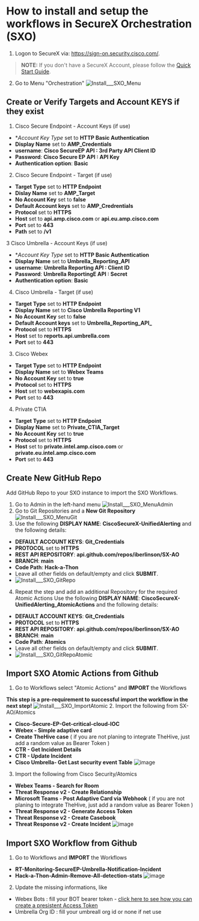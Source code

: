 # How to install and setup the workflows in SecureX Orchestration (SXO)

1. Logon to SecureX via: https://sign-on.security.cisco.com/. 
> **NOTE:** If you don't have a SecureX Account, please follow the [Quick Start Guide](https://www.cisco.com/c/en/us/td/docs/security/secure-sign-on/sso-quick-start-guide/sso-qsg-welcome.html).
2. Go to Menu "Orchestration" 
  ![Install___SXO_Menu](/Images/Install___SXO_Menu.jpg)

## Create or Verify Targets and Account KEYS if they exist
1. Cisco Secure Endpoint - Account Keys (if use)
  * **Account Key Type* set to **HTTP Basic Authentication**
  * **Display Name** set to **AMP_Credentials**
  * **username**: **Cisco SecureEP API : 3rd Party API Client ID**
  * **Password**: **Cisco Secure EP API : API Key**
  * **Authentication option**: **Basic**

2. Cisco Secure Endpoint - Target (if use)
  * **Target Type** set to **HTTP Endpoint**
  * **Dislay Name** set to **AMP_Target**
  * **No Account Key** set to **false**
  * **Default Account keys** set to **AMP_Credrentials**
  * **Protocol** set to **HTTPS**
  * **Host** set to **api.amp.cisco.com** or **api.eu.amp.cisco.com**
  * **Port** set to **443**
  * **Path** set to **/v1**


3 Cisco Umbrella - Account Keys (if use)
  * **Account Key Type* set to **HTTP Basic Authentication**
  * **Display Name** set to **Umbrella_Reporting_API**
  * **username**: **Umbrella Reporting API : Client ID**
  * **Password**: **Umbrella ReportingE API : Secret**
  * **Authentication option**: **Basic**
  
4. Cisco Umbrella - Target (if use)
  * **Target Type** set to **HTTP Endpoint**
  * **Display Name** set to **Cisco Umbrella Reporting V1**
  * **No Account Key** set to **false**
  * **Default Account keys** set to **Umbrella_Reporting_API_**
  * **Protocol** set to **HTTPS**
  * **Host** set to **reports.api.umbrella.com**
  * **Port** set to **443**
  
  
3. Cisco Webex
  * **Target Type** set to **HTTP Endpoint**
  * **Display Name** set to **Webex Teams**
  * **No Account Key** set to **true**
  * **Protocol** set to **HTTPS**
  * **Host** set to **webexapis.com**
  * **Port** set to **443**

4. Private CTIA
  * **Target Type** set to **HTTP Endpoint**
  * **Display Name** set to **Private_CTIA_Target**
  * **No Account Key** set to **true**
  * **Protocol** set to **HTTPS**
  * **Host** set to **private.intel.amp.cisco.com** or **private.eu.intel.amp.cisco.com**
  * **Port** set to **443**



## Create New GitHub Repo
Add GitHub Repo to your SXO instance to import the SXO Workflows.

1. Go to Admin in the left-hand menu
  ![Install___SXO_MenuAdmin](/Images/Install___SXO_MenuAdmin.jpg)
2. Go to Git Repositories and a **New Git Repository** 
  ![Install___SXO_MenuGit](/Images/Install___SXO_MenuGit.jpg)
3. Use the following **DISPLAY NAME**: **CiscoSecureX-UnifiedAlerting** and the following details:
  * **DEFAULT ACCOUNT KEYS**: **Git_Credentials**
  * **PROTOCOL** set to **HTTPS**
  * **REST API REPOSITORY**: **api.github.com/repos/iberlinson/SX-AO**
  * **BRANCH**: **main**
  * **Code Path**: **Hack-a-Thon**
  * Leave all other fields on default/empty and click **SUBMIT**.
  * ![Install___SXO_GitRepo](/Images/Install___SXO_GitRepo.jpg)

4. Repeat the step and add an additional Repository for the required Atomic Actions
  Use the following **DISPLAY NAME**: **CiscoSecureX-UnifiedAlerting_AtomicActions** and the following details:
  * **DEFAULT ACCOUNT KEYS**: **Git_Credentials**
  * **PROTOCOL** set to **HTTPS**
  * **REST API REPOSITORY**: **api.github.com/repos/iberlinson/SX-AO**
  * **BRANCH**: **main**
  * **Code Path**: **Atomics**
  * Leave all other fields on default/empty and click **SUBMIT**.
  * ![Install___SXO_GitRepoAtomic](/Images/Install___SXO_GitRepoAtomic.jpg)


## Import SXO Atomic Actions from Github
1. Go to Workflows select "Atomic Actions" and **IMPORT** the Workflows

**This step is a pre-requirement to successful import the workflow in the next step!**
  ![Install___SXO_ImportAtomic](/Images/Install___SXO_ImportAtomic.jpg)
2. Import the following from SX-AO/Atomics
  *	**Cisco-Secure-EP-Get-critical-cloud-IOC**
  *	**Webex - Simple adaptive card**
  *	**Create TheHive case** ( if you are not planing to integrate TheHive, just add a random value as Bearer Token )
  *	**CTR - Get Incident Details**
  *	**CTR - Update Incident**
  *	**Cisco Umbrella- Get Last security event Table**
  ![image](https://user-images.githubusercontent.com/41740851/111790249-4bb33200-88c2-11eb-981c-2ab6a4cc10b0.png)

3. Import the following from Cisco Security/Atomics
  *	**Webex Teams - Search for Room**
  *	**Threat Response v2 - Create Relationship**
  *	**Microsoft Teams - Post Adaptive Card via Webhook** ( if you are not planing to integrate TheHive, just add a random value as Bearer Token )
  *	**Threat Response v2 - Generate Access Token**
  *	**Threat Response v2 - Create Casebook**
  *	**Threat Response v2 - Create Incident**
  ![image](https://user-images.githubusercontent.com/41740851/111790249-4bb33200-88c2-11eb-981c-2ab6a4cc10b0.png)

## Import SXO Workflow from Github
1. Go to Workflows and **IMPORT** the Workflows
  * **RT-Monitoring-SecureEP-Umbrella-Notification-Incident**
  * **Hack-a-Thon-Admin-Remove-All-detection-stats**
  ![image](https://user-images.githubusercontent.com/41740851/111790428-78674980-88c2-11eb-8ccc-e5ce3c1a116f.png)

2. Update the missing informations, like 
  * Webex Bots : fill your BOT bearer token - [click here to see how you can create a presistent Access Token](https://github.com/iberlinson/SX-AO/blob/main/WebexAccessToken.md)
  * Umbrella Org ID : fill your umbreall org id or none if net use

  
  
